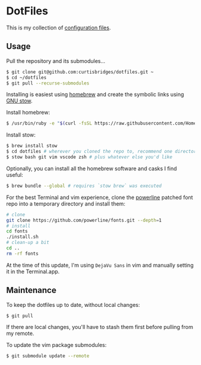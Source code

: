 # DotFiles

This is my collection of [configuration files](http://dotfiles.github.io/).

## Usage

Pull the repository and its submodules...
```bash
$ git clone git@github.com:curtisbridges/dotfiles.git ~
$ cd ~/dotfiles
$ git pull --recurse-submodules
```

Installing is easiest using [homebrew](https://brew.sh) and create the symbolic links using [GNU
stow](https://www.gnu.org/software/stow/).

Install homebrew:
```bash
$ /usr/bin/ruby -e "$(curl -fsSL https://raw.githubusercontent.com/Homebrew/install/master/install)"
```
Install stow:
```bash
$ brew install stow
$ cd dotfiles # wherever you cloned the repo to, recommend one directory level above home dir
$ stow bash git vim vscode zsh # plus whatever else you'd like
```
Optionally, you can install all the homebrew software and casks I find useful:
```bash
$ brew bundle --global # requires `stow brew` was executed
```
For the best Terminal and vim experience, clone the [powerline](https://github.com/powerline/fonts) patched font repo into a temporary directory and install them:
```bash
# clone
git clone https://github.com/powerline/fonts.git --depth=1
# install
cd fonts
./install.sh
# clean-up a bit
cd ..
rm -rf fonts
```
At the time of this update, I'm using `DejaVu Sans` in vim and manually setting it in the Terminal.app.

## Maintenance

To keep the dotfiles up to date, without local changes:
```bash
$ git pull
```
If there are local changes, you'll have to stash them first before pulling from my remote.

To update the vim package submodules:
```bash
$ git submodule update --remote
```
